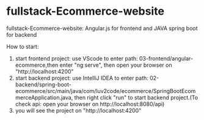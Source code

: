 # fullstack-Ecommerce-website
fullstack-Ecommerce-website: Angular.js for frontend and JAVA spring boot for backend

How to start:
1. start frontend project: use VScode to enter path: 03-frontend/angular-ecommerce,then enter "ng serve", then open your browser on "http://localhost:4200"
2. start backend project: use IntelliJ IDEA to enter path: 02-backend/spring-boot-ecommerce/src/main/java/com/luv2code/ecommerce/SpringBootEcommerceApplication.java, then right click "run" to start backend project.(To check api: open your browser on http://localhost:8080/api)
3. you will see the project on "http://localhost:4200"
